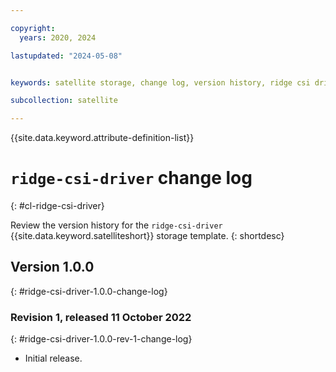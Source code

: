 ```yaml
---

copyright:
  years: 2020, 2024

lastupdated: "2024-05-08"


keywords: satellite storage, change log, version history, ridge csi driver

subcollection: satellite

---
```


{{site.data.keyword.attribute-definition-list}}

# `ridge-csi-driver` change log
{: #cl-ridge-csi-driver}

Review the version history for the `ridge-csi-driver` {{site.data.keyword.satelliteshort}} storage template.
{: shortdesc}

## Version 1.0.0
{: #ridge-csi-driver-1.0.0-change-log}


### Revision 1, released 11 October 2022
{: #ridge-csi-driver-1.0.0-rev-1-change-log}


- Initial release.



